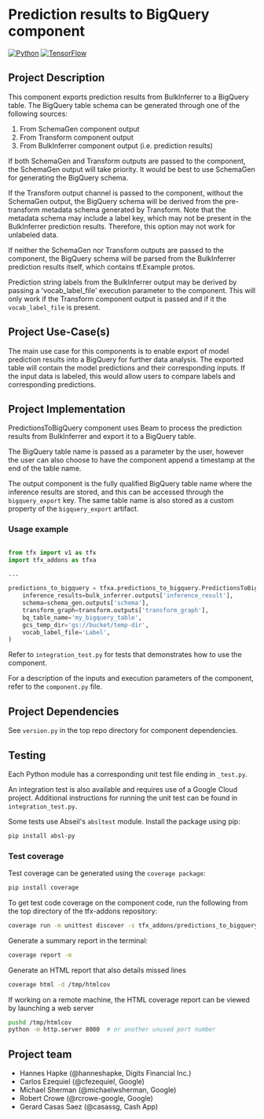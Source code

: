 # Prediction results to BigQuery component

[![Python](https://img.shields.io/pypi/pyversions/tfx.svg?style=plastic)](https://github.com/tensorflow/tfx)
[![TensorFlow](https://img.shields.io/badge/TFX-orange)](https://www.tensorflow.org/tfx)

## Project Description

This component exports prediction results from BulkInferrer to a BigQuery
table.
The BigQuery table schema can be generated through one of the following sources:
1. From SchemaGen component output
2. From Transform component output
3. From BulkInferrer component output (i.e. prediction results)

If both SchemaGen and Transform outputs are passed to the component,
the SchemaGen output will take priority. It would be best to use SchemaGen
for generating the BigQuery schema.

If the Transform output channel is passed to the component, without the
SchemaGen output, the BigQuery schema will be derived from the pre-transform
metadata schema generated by Transform. Note that the metadata schema may
include a label key, which may not be present in the BulkInferrer prediction
results. Therefore, this option may not work for unlabeled data.

If neither the SchemaGen nor Transform outputs are passed to the component,
the BigQuery schema will be parsed from the BulkInferrer prediction results
itself, which contains tf.Example protos.

Prediction string labels from the BulkInferrer output may be derived by passing a 'vocab_label_file' execution parameter to the component. This will only work
if the Transform component output is passed and if it the `vocab_label_file`
is present.

## Project Use-Case(s)

The main use case for this components is to enable export of model prediction
results into a BigQuery for further data analysis. The exported table will
contain the model predictions and their corresponding inputs. If the input
data is labeled, this would allow users to compare labels and corresponding predictions.

## Project Implementation

PredictionsToBigQuery component uses Beam to process the prediction results
from BulkInferrer and export it to a BigQuery table.

The BigQuery table name is passed as a parameter by the user, however the user
can also choose to have the component append a timestamp at the end of the table name.

The output component is the fully qualified BigQuery table name where the inference results are stored, and this can be accessed through the `bigquery_export` key. The same table name is also stored as a custom property
of the `bigquery_export` artifact.

### Usage example

```python

from tfx import v1 as tfx
import tfx_addons as tfxa

...

predictions_to_bigquery = tfxa.predictions_to_bigquery.PredictionsToBigQuery(
    inference_results=bulk_inferrer.outputs['inference_result'],
    schema=schema_gen.outputs['schema'],
    transform_graph=transform.outputs['transform_graph'],
    bq_table_name='my_bigquery_table',
    gcs_temp_dir='gs://bucket/temp-dir',
    vocab_label_file='Label',
)
```

Refer to `integration_test.py` for tests that demonstrates how to use the
component.

For a description of the inputs and execution parameters of the component,
refer to the `component.py` file.

## Project Dependencies

See `version.py` in the top repo directory for component dependencies.

## Testing

Each Python module has a corresponding unit test file ending in `_test.py`.

An integration test is also available and requires use of a Google Cloud
project. Additional instructions for running the unit test can be found in `integration_test.py`.

Some tests use Abseil's `absltest` module.
Install the package using pip:
```bash
pip install absl-py
```

### Test coverage

Test coverage can be generated using the `coverage package`:
```bash
pip install coverage
```

To get test code coverage on the component code, run the following from the
top directory of the tfx-addons repository:

```bash
coverage run -m unittest discover -s tfx_addons/predictions_to_bigquery -p *_test.py
```

Generate a summary report in the terminal:
```bash
coverage report -m

```
Generate an HTML report that also details missed lines
```bash
coverage html -d /tmp/htmlcov
```

If working on a remote machine, the HTML coverage report can be viewed
by launching a web server
```bash
pushd /tmp/htmlcov
python -m http.server 8000  # or another unused port number
```

## Project team
- Hannes Hapke (@hanneshapke, Digits Financial Inc.)
- Carlos Ezequiel (@cfezequiel, Google)
- Michael Sherman (@michaelwsherman, Google)
- Robert Crowe (@rcrowe-google, Google)
- Gerard Casas Saez (@casassg, Cash App)
